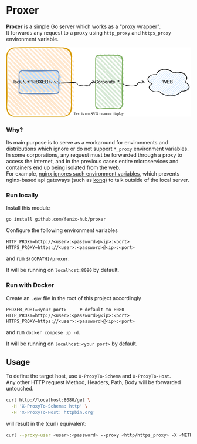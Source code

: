 # Proxer

**Proxer** is a simple Go server which works as a "proxy wrapper".  
It forwards any request to a proxy using `http_proxy` and `https_proxy` environment variable.  

![proxer-diagram](proxer.go.svg)

### Why?
Its main purpose is to serve as a workaround for environments and distributions which ignore or do not support `*_proxy` environment variables.  
In some corporations, any request must be forwarded through a proxy to access the internet, and in the previous cases entire microservices and containers end up being isolated from the web.  
For example, [nginx ignores such environment variables](https://trac.nginx.org/nginx/ticket/1399#ticket), which prevents nginx-based api gateways (such as [kong](https://github.com/Kong/kong)) to talk outside of the local server.  

### Run locally

Install this module
```
go install github.com/fenix-hub/proxer
```  

Configure the following environment variables
```
HTTP_PROXY=http://<user>:<password>@<ip>:<port>
HTTPS_PROXY=https://<user>:<password>@<ip>:<port>
```  

and run `${GOPATH}/proxer`.  
  
It will be running on `localhost:8080` by default.  

### Run with Docker
Create an `.env` file in the root of this project accordingly
```
PROXER_PORT=<your port>		# default to 8080
HTTP_PROXY=http://<user>:<password>@<ip>:<port>
HTTPS_PROXY=https://<user>:<password>@<ip>:<port>
```  

and run `docker compose up -d`.
  
It will be running on `localhost:<your port>` by default.  

## Usage

To define the target host, use `X-ProxyTo-Schema` and `X-ProxyTo-Host`.  
Any other HTTP request Method, Headers, Path, Body will be forwarded untouched.  
```bash
curl http://localhost:8080/get \
  -H 'X-ProxyTo-Schema: http' \
  -H 'X-ProxyTo-Host: httpbin.org'
```
will result in the (curl) equivalent:
```bash
curl --proxy-user <user>:<password> --proxy <http/https_proxy> -X <METHOD> -D <BODY> -H <HEADERS> http://httpbin.org/get
```
